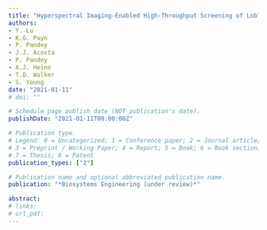 ```yaml
---
title: "Hyperspectral Imaging-Enabled High-Throughput Screening of Loblolly Pine (Pinus taeda L.) Seedlings for Freeze Tolerance"
authors: 
- Y. Lu 
- K.G. Payn 
- P. Pandey
- J.J. Acosta
- P. Pandey
- A.J. Heine 
- T.D. Walker
- S. Young
date: "2021-01-11"
# doi: ""

# Schedule page publish date (NOT publication's date).
publishDate: "2021-01-11T00:00:00Z"

# Publication type.
# Legend: 0 = Uncategorized; 1 = Conference paper; 2 = Journal article;
# 3 = Preprint / Working Paper; 4 = Report; 5 = Book; 6 = Book section;
# 7 = Thesis; 8 = Patent
publication_types: ["2"]

# Publication name and optional abbreviated publication name.
publication: "*Biosystems Engineering (under review)*"

abstract: 
# links:
# url_pdf: 
---
```

